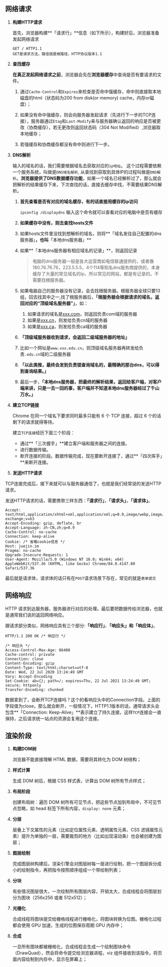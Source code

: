 ## 网络请求

1. **构建HTTP请求**

   首先，浏览器构建**「请求行」**信息（如下所示），构建好后，浏览器准备发起网络请求

   ```
   GET / HTTP1.1
   GET是请求方法，路径就是根路径，HTTP协议版本1.1
   ```


2. **查找缓存**

   **在真正发起网络请求之前**，浏览器会先在**浏览器缓存**中查询是否有要请求的文件。

   1. 通过`Cache-Control`和`Expires`来检查是否命中强缓存，命中则直接取本地磁盘的html（状态码为200 from disk(or memory)  cache，内存or磁盘）；

   2. 如果没有命中强缓存，则会向服务器发起请求（先进行下一步的TCP连接），服务器通过`Etag`和`Last-Modify`来与服务器确认返回的响应是否被更改（协商缓存），若无更改则返回状态码（304 Not Modified）,浏览器取本地缓存；

   3. 若强缓存和协商缓存都没有命中则进行下一步。

3. **DNS解析**

   输入的域名的话，我们需要根据域名去获取对应的`ip地址`。 这个过程需要依赖一个服务系统，叫做是`DNS域名解析`, 从查找到获取到具体IP的过程叫做是`DNS解析`。**浏览器提供了DNS数据缓存功能**，如果一个域名已经解析过了，那么就会把解析的结果缓存下来，下次查找的话，直接去缓存中找，不需要结果DNS解析。

   1. **首先查看是否有对应的域名缓存，有的话直接用缓存的ip访问**

      `ipconfig /displaydns` 输入这个命令就可以查看对应的电脑中是否有缓存

   2. **如果缓存中没有，则去查找hosts文件**

   3. 如果hosts文件里没找到想解析的域名，则将**「域名发往自己配置的dns服务器」**，也叫**「本地dns服务器」**

   4. 如果**「本地dns服务器有相应域名的记录」**，则返回记录

      > 电脑的dns服务器一般是各大运营商如电信联通提供的，或者像180.76.76.76，223.5.5.5，4个114等知名dns服务商提供的，本身缓存了大量的常见域名的ip，所以常见的网站，都是有记录的。不需要找根服务器。
      
   5. 如果电脑自己的服务器没有记录，会去找根服务器。根服务器全球只要13组，回去找其中之一,找了根服务器后，**「根服务器会根据请求的域名，返回对应的“顶级域名服务器”」**，如：

      1. 如果请求的域名是[xxx.com](https://link.zhihu.com/?target=http%3A//xxx.com)，则返回负责com域的服务器
      2. 如果是[xxx.cn](https://link.zhihu.com/?target=http%3A//xxx.cn)，则发给负责cn域的服务器
      3. 如果是[xxx.ca](https://link.zhihu.com/?target=http%3A//xxx.ca)，则发给负责ca域的服务器

   6. **「顶级域服务器收到请求，会返回二级域服务器的地址」**
      
   1. 比如一个网址是`www.xxx.edu.cn`，则顶级域名服务器再转发给负责`.edu.cn`域的二级服务器
      
   7. **「以此类推，最终会发到负责锁查询域名的，最精确的那台dns，可以得到查询结果。」**

   8. 最后一步，**「本地dns服务器，把最终的解析结果，返回给客户端，对客户端来讲，只是一去一回的事，客户端并不知道本地dns服务器经过了千山万水。」**

4. **建立TCP链接**

   Chrome 在同一个域名下要求同时最多只能有 6 个 TCP 连接，超过 6 个的话剩下的请求就得等待。

   建立`TCP连接`经历下面三个阶段：

   - 通过**「三次握手」**建立客户端和服务器之间的连接。
   - 进行数据传输。
   - 断开连接的阶段。数据传输完成，现在要断开连接了，通过**「四次挥手」**来断开连接。

5.  **发送HTTP请求**

   TCP连接完成后，接下来就可以与服务器通信了，也就是我们经常说的发送HTTP请求。

   发送HTTP请求的话，需要携带三样东西：**「请求行」**，**「请求头」**，**「请求体」**。

   ```http
   Accept: text/html,application/xhtml+xml,application/xml;q=0.9,image/webp,image/apng,*/*;q=0.8,application/signed-exchange;v=b3
   Accept-Encoding: gzip, deflate, br
   Accept-Language: zh-CN,zh;q=0.9
   Cache-Control: no-cache
   Connection: keep-alive
   Cookie: /* 省略cookie信息 */
   Host: juejin.im
   Pragma: no-cache
   Upgrade-Insecure-Requests: 1
   User-Agent: Mozilla/5.0 (Windows NT 10.0; Win64; x64) AppleWebKit/537.36 (KHTML, like Gecko) Chrome/84.0.4147.89 Safari/537.36
   ```

最后就是请求体，请求体的话只有在`POST`请求场景下存在，常见的就是`表单提交`

## 网络响应

HTTP 请求到达服务器，服务器进行对应的处理。最后要把数据传给浏览器，也就是通常我们说的返回网络响应。

跟请求部分类似，网络响应具有三个部分:**「响应行」**、**「响应头」**和**「响应体」**。

```http
HTTP/1.1 200 OK /* 响应行 */
```

```http
/* 响应头 */
Access-Control-Max-Age: 86400
Cache-control: private
Connection: close
Content-Encoding: gzip
Content-Type: text/html;charset=utf-8
Date: Wed, 22 Jul 2020 13:24:49 GMT
Vary: Accept-Encoding
Set-Cookie: ab={}; path=/; expires=Thu, 22 Jul 2021 13:24:49 GMT; secure; httponly
Transfer-Encoding: chunked
```

数据拿到了，会断开TCP连接吗？这个的看响应头中的Connection字段。上面的字段值为close，那么就会断开，一般情况下，HTTP1.1版本的话，通常请求头会包含**「Connection: Keep-Alive」**表示建立了持久连接，这样`TCP`连接会一直保持，之后请求统一站点的资源会复用这个连接。

## 渲染阶段

1. **构建DOM树**

   浏览器不能直接理解 HTML 数据，需要将其转化为 DOM 树结构；

2. **样式计算**

   生成 DOM 树后，根据 CSS 样式表，计算出 DOM 树所有节点样式；

3. **布局阶段**

   创建布局树：遍历 DOM 树所有可见节点，把这些节点加到布局中，不可见节点忽略，如 head 标签下所有内容，`display: none` 元素；

4. **分层**

   层叠上下文属性的元素（比如定位属性元素、透明属性元素、CSS 滤镜属性元素）提升为单独的一层，需要裁剪的地方（比如出现滚动条）也会被创建为图层；

5. **图层绘制**

   完成图层树构建后，渲染引擎会对图层树每一层进行绘制，把一个图层拆分成小的绘制指令，再把指令按照顺序组成一个带绘制列表；

6. **分块**

   有些情况图层很大，一次绘制所有图层内容，开销太大，合成线程会将图层划分为图块（256x256 或者 512x512）；

7. **光栅化**

   合成线程将图块提交给栅格线程进行栅格化，将图块转换为位图。栅格化过程都会使用 GPU 加速，生成的位图保存周期 GPU 内存中；

8. **合成**

   一旦所有图块都被栅格化，合成线程会生成一个绘制图块命令（DrawQuad），然会将命令提交给浏览器进程，viz 组件接收到该指令，将页面内容绘制到内存中，显示在屏幕上；